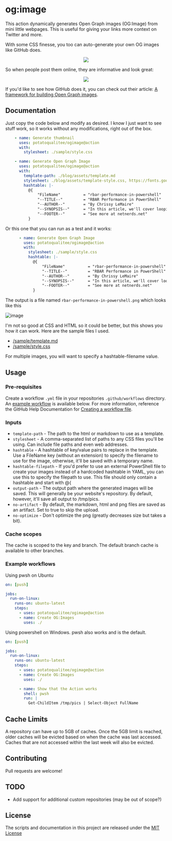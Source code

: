 # og:image

This action dynamically generates Open Graph images (OG:Image) from mini little webpages. This is useful for giving your links more context on Twitter and more.

With some CSS finesse, you too can auto-generate your own OG images like GitHub does.

<center><img src="https://opengraph.githubassets.com/f1ac5cee6a934fa04d2fc7fbd76084a5343347798d1e9213d9c367eeecf73761/dataplat/dbatools"></center>

So when people post them online, they are informative and look great:

<center><img src="https://user-images.githubusercontent.com/8278033/179485407-b721d755-92f2-4850-82b0-9a019c0b1917.png"></center>

If you'd like to see how GitHub does it, you can check out their article: [A framework for building Open Graph images](https://github.blog/2021-06-22-framework-building-open-graph-images/).

## Documentation

Just copy the code below and modify as desired. I know I just want to see stuff work, so it works without any modifications, right out of the box.

```yaml
    - name: Generate thumbnail
      uses: potatoqualitee/ogimage@action
      with:
        stylesheet: ./sample/style.css
```

```yaml
    - name: Generate Open Graph Image
      uses: potatoqualitee/ogimage@action
      with:
        template-path: ./blog/assets/template.md
        stylesheet: ./blog/assets/template-style.css, https://fonts.googleapis.com/css?family=Ubuntu
        hashtable: |-
          @{
              "FileName"          = "rbar-performance-in-powershell"
              "--TITLE--"         = "RBAR Performance in PowerShell"
              "--AUTHOR--"        = "By Chrissy LeMaire"
              "--SYNOPSIS--"      = "In this article, we'll cover looping performance for PowerShell."
              "--FOOTER--"        = "See more at netnerds.net"
          }
```

Or this one that you can run as a test and it works:
```yaml
      - name: Generate Open Graph Image
        uses: potatoqualitee/ogimage@action
        with:
          stylesheet: ./sample/style.css
          hashtable: |-
            @{
                "FileName"          = "rbar-performance-in-powershell"
                "--TITLE--"         = "RBAR Performance in PowerShell"
                "--AUTHOR--"        = "By Chrissy LeMaire"
                "--SYNOPSIS--"      = "In this article, we'll cover looping performance for PowerShell."
                "--FOOTER--"        = "See more at netnerds.net"
            }
```

The output is a file named `rbar-performance-in-powershell.png` which looks like this

![image](https://user-images.githubusercontent.com/8278033/179503118-c760dd3b-c541-44d8-bbd2-fbbf1a78e598.png)

I'm not so good at CSS and HTML so it could be better, but this shows you how it can work. Here are the sample files I used.

* [/sample/template.md](https://github.com/potatoqualitee/ogimage/blob/action/sample/template.md)
* [/sample/style.css](https://github.com/potatoqualitee/ogimage/blob/action/sample/style.css)


For multiple images, you will want to specify a hashtable-filename value.



## Usage

### Pre-requisites
Create a workflow `.yml` file in your repositories `.github/workflows` directory. An [example workflow](#example-workflow) is available below. For more information, reference the GitHub Help Documentation for [Creating a workflow file](https://help.github.com/en/articles/configuring-a-workflow#creating-a-workflow-file).

### Inputs

* `template-path` - The path to the html or markdown to use as a template.
* `stylesheet` - A comma-separated list of paths to any CSS files you'll be using. Can include file paths and even web addresses.
* `hashtable` - A hashtable of key/value pairs to replace in the template. Use a FileName key (without an extension) to specify the filename to use for the image, otherwise, it'll be saved with a temporary name.
* `hashtable-filepath` - If you'd prefer to use an external PowerShell file to create your images instead of a hardcoded hashtable in YAML, you can use this to specify the filepath to use. This file should only contain a hashtable and start with @{
* `output-path` - The output path where the generated images will be saved. This will generally be your website's repository. By default, however, it'll save all output to /tmp/pics.
* `no-artifact` - By default, the markdown, html and png files are saved as an artifact. Set to true to skip the upload.
* `no-optimize` - Don't optimize the png (greatly decreases size but takes a bit).

### Cache scopes
The cache is scoped to the key and branch. The default branch cache is available to other branches. 

### Example workflows

Using pwsh on Ubuntu

```yaml
on: [push]

jobs:
  run-on-linux:
    runs-on: ubuntu-latest
    steps:
      - uses: potatoqualitee/ogimage@action
      - name: Create OG:Images
        uses: ./

```

Using powershell on Windows. pwsh also works and is the default.

```yaml
on: [push]

jobs:
  run-on-linux:
    runs-on: ubuntu-latest
    steps:
      - uses: potatoqualitee/ogimage@action
      - name: Create OG:Images
        uses: ./

      - name: Show that the Action works
        shell: pwsh
        run: |
          Get-ChildItem /tmp/pics | Select-Object FullName
```

## Cache Limits
A repository can have up to 5GB of caches. Once the 5GB limit is reached, older caches will be evicted based on when the cache was last accessed.  Caches that are not accessed within the last week will also be evicted.

## Contributing
Pull requests are welcome!

## TODO
* Add support for additional custom repositories (may be out of scope?)

## License
The scripts and documentation in this project are released under the [MIT License](LICENSE)
